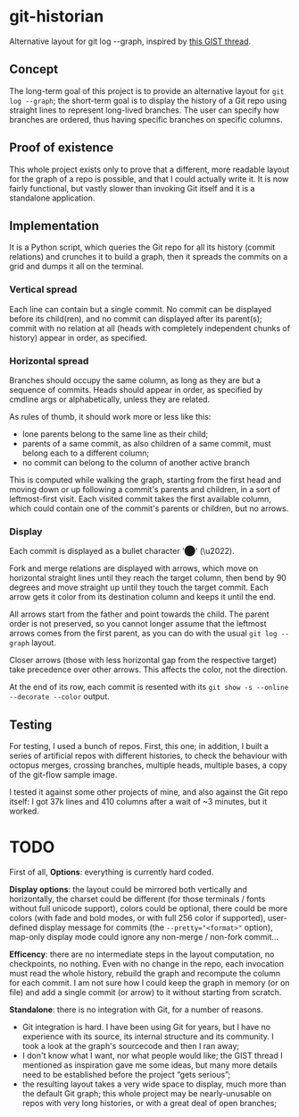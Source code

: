 git-historian
=============

Alternative layout for git log --graph, inspired by
[this GIST thread](https://gist.github.com/datagrok/4221767).

Concept
-------

The long-term goal of this project is to provide an alternative layout for `git
log --graph`; the short-term goal is to display the history of a Git repo using
straight lines to represent long-lived branches. The user can specify how
branches are ordered, thus having specific branches on specific columns.

Proof of existence
------------------

This whole project exists only to prove that a different, more readable layout
for the graph of a repo is possible, and that I could actually write it. It is
now fairly functional, but vastly slower than invoking Git itself and it is a
standalone application.

Implementation
--------------

It is a Python script, which queries the Git repo for all its history (commit
relations) and crunches it to build a graph, then it spreads the commits on a
grid and dumps it all on the terminal.

### Vertical spread

Each line can contain but a single commit. No commit can be displayed before its
child(ren), and no commit can displayed after its parent(s); commit with no
relation at all (heads with completely independent chunks of history) appear in
order, as specified.

### Horizontal spread

Branches should occupy the same column, as long as they are but a sequence of
commits. Heads should appear in order, as specified by cmdline args or
alphabetically, unless they are related.

As rules of thumb, it should work more or less like this:

 - lone parents belong to the same line as their child;
 - parents of a same commit, as also children of a same commit, must belong each
   to a different column;
 - no commit can belong to the column of another active branch

This is computed while walking the graph, starting from the first head and
moving down or up following a commit's parents and children, in a sort of
leftmost-first visit. Each visited commit takes the first available column,
which could contain one of the commit's parents or children, but no arrows.

### Display

Each commit is displayed as a bullet character '⬤' (\u2022).

Fork and merge relations are displayed with arrows, which move on horizontal
straight lines until they reach the target column, then bend by 90 degrees and
move straight up until they touch the target commit. Each arrow gets it color
from its destination column and keeps it until the end.

All arrows start from the father and point towards the child. The parent order
is not preserved, so you cannot longer assume that the leftmost arrows comes
from the first parent, as you can do with the usual `git log --graph` layout.

Closer arrows (those with less horizontal gap from the respective target) take
precedence over other arrows. This affects the color, not the direction.

At the end of its row, each commit is resented with its `git show -s --online
--decorate --color` output.

Testing
-------

For testing, I used a bunch of repos. First, this one; in addition, I built a
series of artificial repos with different histories, to check the behaviour with
octopus merges, crossing branches, multiple heads, multiple bases, a copy of the
git-flow sample image.

I tested it against some other projects of mine, and also against the Git repo
itself: I got 37k lines and 410 columns after a wait of ~3 minutes, but it
worked.

TODO
====

First of all, **Options**: everything is currently hard coded.

**Display options**: the layout could be mirrored both vertically and horizontally,
the charset could be different (for those terminals / fonts without full unicode
support), colors could be optional, there could be more colors (with fade and
bold modes, or with full 256 color if supported), user-defined display message
for commits (the `--pretty="<format>"` option), map-only display mode could
ignore any non-merge / non-fork commit…

**Efficency**: there are no intermediate steps in the layout computation, no
checkpoints, no nothing. Even with no change in the repo, each invocation must
read the whole history, rebuild the graph and recompute the column for each
commit. I am not sure how I could keep the graph in memory (or on file) and add
a single commit (or arrow) to it without starting from scratch.

**Standalone**: there is no integration with Git, for a number of reasons.

 - Git integration is hard. I have been using Git for years, but I have no
   experience with its source, its internal structure and its community. I took
   a look at the graph's sourcecode and then I ran away;
 - I don't know what I want, nor what people would like; the GIST thread I
   mentioned as inspiration gave me some ideas, but many more details need to be
   established before the project “gets serious”;
 - the resulting layout takes a very wide space to display, much more than the
   default Git graph; this whole project may be nearly-unusable on repos with
   very long histories, or with a great deal of open branches;
